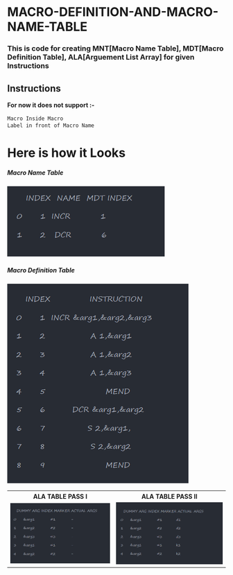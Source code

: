 # MACRO-DEFINITION-AND-MACRO-NAME-TABLE

### This is code for creating MNT[Macro Name Table], MDT[Macro Definition Table], ALA[Arguement List Array] for given Instructions

## Instructions

**For now it does not support :-**
```
Macro Inside Macro
Label in front of Macro Name
```

# Here is how it Looks

##### Macro Name Table
<img src = "images/MNT.png" alt="MNT"/>


##### Macro Definition Table
<img src = "images/MDT.png" alt="MDT"/>

<table>
  <tr>
    <th>ALA TABLE PASS I</th>
    <th>ALA TABLE PASS II</th>
  </tr>
  <tr>
    <td>
      <img src="images/ALA PASS I.png"/>
    </td>
    <td>
      <img src="images/ALA PASS II.png"/>
    </td>
  </tr>
</table>
